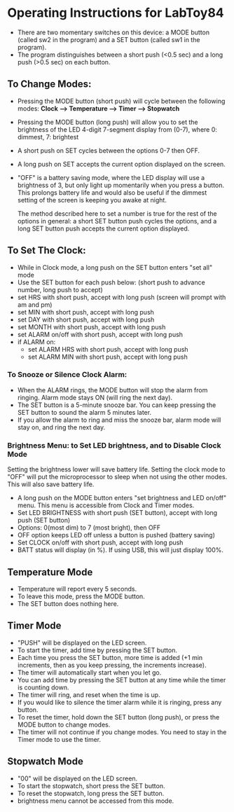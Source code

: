 # Operating Instructions for LabToy84
  
- There are two momentary switches on this device: a MODE button (called sw2 in the program) and a SET button (called sw1 in the program).
- The program distinguishes between a short push (<0.5 sec) and a long push (>0.5 sec) on each button.

## To Change Modes: 
- Pressing the MODE button (short push) will cycle between the following modes: <b>Clock --> Temperature --> Timer --> Stopwatch</b>
- Pressing the MODE button (long push) will allow you to set the brightness of the LED 4-digit 7-segment display from (0-7), where 0: dimmest, 7: brightest
- A short push on SET cycles between the options 0-7 then OFF.
- A long push on SET accepts the current option displayed on the screen.
- "OFF" is a battery saving mode, where the LED display will use a brightness of 3, but only light up momentarily when you press a button. This prolongs battery life and would also be useful if the dimmest setting of the screen is keeping you awake at night.

  The method described here to set a number is true for the rest of the options in general: a short SET button push cycles the options, and a long SET button push accepts the current option displayed.
  
## To Set The Clock:
   - While in Clock mode, a long push on the SET button enters "set all" mode
   - Use the SET button for each push below: (short push to advance number, long push to accept)
   - set HRS with short push, accept with long push (screen will prompt with am and pm)
   - set MIN with short push, accept with long push
   - set DAY with short push, accept with long push
   - set MONTH with short push, accept with long push
   - set ALARM on/off with short push, accept with long push
   - if ALARM on:
      - set ALARM HRS with short push, accept with long push
      - set ALARM MIN with short push, accept with long push

### To Snooze or Silence Clock Alarm:
   - When the ALARM rings, the MODE button will stop the alarm from ringing. Alarm mode stays ON (will ring the next day). 
   - The SET button is a 5-minute snooze bar. You can keep pressing the SET button to sound the alarm 5 minutes later.
   - If you allow the alarm to ring and miss the snooze bar, alarm mode will stay on, and ring the next day.

### Brightness Menu: to Set LED brightness, and to Disable Clock Mode
Setting the brightness lower will save battery life.
Setting the clock mode to "OFF" will put the microprocessor to sleep when not using the other modes. This will also save battery life.

   - A long push on the MODE button enters "set brightness and LED on/off" menu. This menu is accessible from Clock and Timer modes.  
   - Set LED BRIGHTNESS with short push (SET button), accept with long push (SET button)
   - Options: 0(most dim) to 7 (most bright), then OFF
   - OFF option keeps LED off unless a button is pushed (battery saving)
   - Set CLOCK on/off with short push, accept with long push
   - BATT status will display (in %). If using USB, this will just display 100%.

## Temperature Mode
  - Temperature will report every 5 seconds.
  - To leave this mode, press the MODE button.
  - The SET button does nothing here.

## Timer Mode
  - "PUSH" will be displayed on the LED screen.
  - To start the timer, add time by pressing the SET button.
  - Each time you press the SET button, more time is added (+1 min increments, then as you keep pressing, the increments increase). 
  - The timer will automatically start when you let go.
  - You can add time by pressing the SET button at any time while the timer is counting down.
  - The timer will ring, and reset when the time is up.
  - If you would like to silence the timer alarm while it is ringing, press any button.
  - To reset the timer, hold down the SET button (long push), or press the MODE button to change modes.
  - The timer will not continue if you change modes. You need to stay in the Timer mode to use the timer.

## Stopwatch Mode
  - "00" will be displayed on the LED screen.
  - To start the stopwatch, short press the SET button.
  - To reset the stopwatch, long press the SET button.
  - brightness menu cannot be accessed from this mode.
